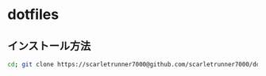 # dotfiles

## インストール方法

```bash
cd; git clone https://scarletrunner7000@github.com/scarletrunner7000/dotfiles.git; ./dotfiles/deploy.sh
```
